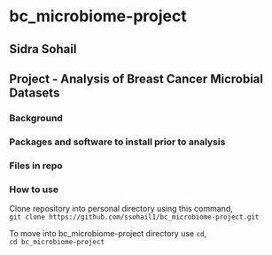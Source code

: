 # bc_microbiome-project
## Sidra Sohail 
## Project - Analysis of Breast Cancer Microbial Datasets
### Background
### Packages and software to install prior to analysis
### Files in repo
### How to use
Clone repository into personal directory using this command,  
`git clone https://github.com/ssohail1/bc_microbiome-project.git`

To move into bc_microbiome-project directory use `cd`,  
`cd bc_microbiome-project`
